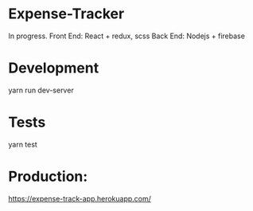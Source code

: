 # Expense-Tracker
In progress.
Front End: React + redux, scss
Back End: Nodejs + firebase

# Development
yarn run dev-server

# Tests
yarn test

# Production:
https://expense-track-app.herokuapp.com/
